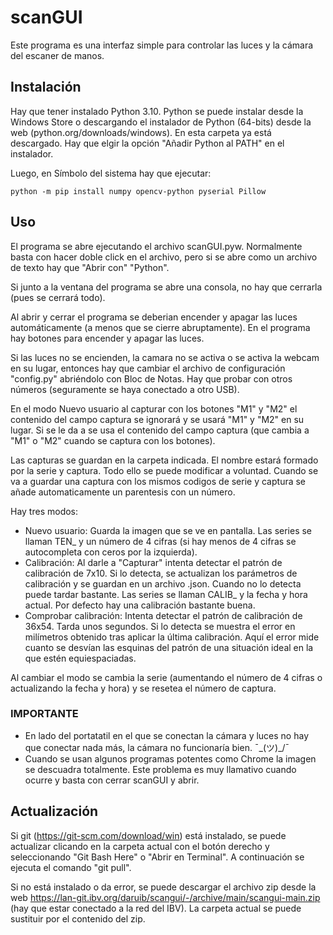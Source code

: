 # scanGUI

Este programa es una interfaz simple para controlar las luces y la cámara del escaner de manos.

## Instalación
Hay que tener instalado Python 3.10.
Python se puede instalar desde la Windows Store o descargando el instalador de Python (64-bits) desde la web (python.org/downloads/windows). En esta carpeta ya está descargado.
Hay que elgir la opción "Añadir Python al PATH" en el instalador.

Luego, en Símbolo del sistema hay que ejecutar:
```
python -m pip install numpy opencv-python pyserial Pillow
```

## Uso

El programa se abre ejecutando el archivo scanGUI.pyw. Normalmente basta con hacer doble click en el archivo,
pero si se abre como un archivo de texto hay que "Abrir con" "Python".

Si junto a la ventana del programa se abre una consola, no hay que cerrarla (pues se cerrará todo).

Al abrir y cerrar el programa se deberian encender y apagar las luces automáticamente (a menos que se cierre abruptamente).
En el programa hay botones para encender y apagar las luces.

Si las luces no se encienden, la camara no se activa o se activa la webcam en su lugar,
entonces hay que cambiar el archivo de configuración "config.py" abriéndolo con Bloc de Notas.
Hay que probar con otros números (seguramente se haya conectado a otro USB).

En el modo Nuevo usuario al capturar con los botones "M1" y "M2" el contenido del campo captura se ignorará y se usará "M1" y "M2" en su lugar.
Si se le da a <Enter> se usa el contenido del campo captura (que cambia a "M1" o "M2" cuando se captura con los botones).

Las capturas se guardan en la carpeta indicada. El nombre estará formado por la serie y captura.
Todo ello se puede modificar a voluntad.
Cuando se va a guardar una captura con los mismos codigos de serie y captura se añade automaticamente un parentesis con un número.

Hay tres modos:

- Nuevo usuario: Guarda la imagen que se ve en pantalla. Las series se llaman TEN_ y un número de 4 cifras
(si hay menos de 4 cifras se autocompleta con ceros por la izquierda).
- Calibración: Al darle a "Capturar" intenta detectar el patrón de calibración de 7x10.
Si lo detecta, se actualizan los parámetros de calibración y se guardan en un archivo .json.
Cuando no lo detecta puede tardar bastante. Las series se llaman CALIB_ y la fecha y hora actual.
Por defecto hay una calibración bastante buena.
- Comprobar calibración: Intenta detectar el patrón de calibración de 36x54. Tarda unos segundos.
Si lo detecta se muestra el error en milímetros obtenido tras aplicar la última calibración.
Aquí el error mide cuanto se desvían las esquinas del patrón de una situación ideal en la que estén equiespaciadas.

Al cambiar el modo se cambia la serie (aumentando el número de 4 cifras o actualizando la fecha y hora)
y se resetea el número de captura.

### IMPORTANTE
- En lado del portatatil en el que se conectan la cámara y luces no hay que conectar nada más, la cámara no funcionaría bien. ¯\_(ツ)_/¯
- Cuando se usan algunos programas potentes como Chrome la imagen se descuadra totalmente. Este problema es muy llamativo cuando ocurre y basta con cerrar scanGUI y abrir.


## Actualización

Si git (https://git-scm.com/download/win) está instalado, se puede actualizar clicando en la carpeta actual con el botón derecho y seleccionando "Git Bash Here" o "Abrir en Terminal".
A continuación se ejecuta el comando "git pull".

Si no está instalado o da error, se puede descargar el archivo zip desde la web https://lan-git.ibv.org/daruib/scangui/-/archive/main/scangui-main.zip (hay que estar conectado a la red del IBV).
La carpeta actual se puede sustituir por el contenido del zip.
